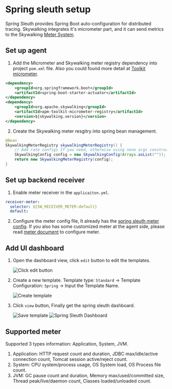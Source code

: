 # Spring sleuth setup
Spring Sleuth provides Spring Boot auto-configuration for distributed tracing. Skywalking integrates it's micrometer part, 
and it can send metrics to the Skywalking [Meter System](./../../concepts-and-designs/meter.md).

## Set up agent

1. Add the Micrometer and Skywalking meter registry dependency into project `pom.xml` file. Also you could found more detail at [Toolkit micrometer](./../service-agent/java-agent/Application-toolkit-micrometer.md).
```xml
<dependency>
    <groupId>org.springframework.boot</groupId>
    <artifactId>spring-boot-starter-actuator</artifactId>
</dependency>
<dependency>
    <groupId>org.apache.skywalking</groupId>
    <artifactId>apm-toolkit-micrometer-registry</artifactId>
    <version>${skywalking.version}</version>
</dependency>
```

2. Create the Skywalking meter resgitry into spring bean management.
```java
@Bean
SkywalkingMeterRegistry skywalkingMeterRegistry() {
    // Add rate configs If you need, otherwise using none args construct
    SkywalkingConfig config = new SkywalkingConfig(Arrays.asList(""));
    return new SkywalkingMeterRegistry(config);
}
```

## Set up backend receiver

1. Enable meter receiver in the `applicaiton.yml`.
```yaml
receiver-meter:
  selector: ${SW_RECEIVER_METER:default}
  default:
```

2. Configure the meter config file, It already has the [spring sleuth meter config](../../../../oap-server/server-bootstrap/src/main/resources/meter-receive-config/spring-sleuth.yaml).
If you also has some customized meter at the agent side, please read [meter document](backend-meter.md#meters-configure) to configure meter.

## Add UI dashboard

1. Open the dashboard view, click `edit` button to edit the templates.

    ![Click edit button](https://skywalking.apache.org/screenshots/8.0.0/spring-sleuth-setup-ui-20200723-01.png)

1. Create a new template. Template type: `Standard` -> Template Configuration: `Spring` -> Input the Template Name.

    ![Create template](https://skywalking.apache.org/screenshots/8.0.0/spring-sleuth-setup-ui-20200723-02.png)

1. Click `view` button, Finally get the spring sleuth dashboard.

    ![Save template](https://skywalking.apache.org/screenshots/8.0.0/spring-sleuth-setup-ui-20200723-03.png)
    ![Spring Sleuth Dashboard](https://skywalking.apache.org/screenshots/8.0.0/spring-sleuth-setup-ui-20200725-04.png)

## Supported meter

Supported 3 types information: Application, System, JVM.

1. Application: HTTP request count and duration, JDBC max/idle/active connection count, Tomcat session active/reject count.
1. System: CPU system/process usage, OS System load, OS Process file count.
1. JVM: GC pause count and duration, Memory max/used/committed size, Thread peak/live/daemon count, Classes loaded/unloaded count.